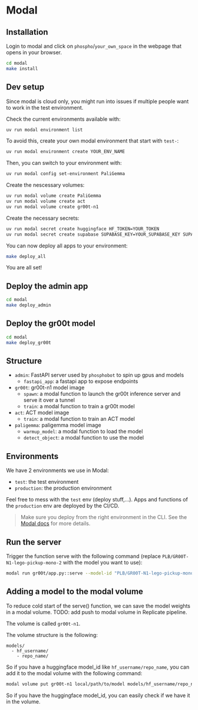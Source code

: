 # Modal

## Installation

Login to modal and click on `phospho`/`your_own_space` in the webpage that opens in your browser.

```bash
cd modal
make install
```

## Dev setup

Since modal is cloud only, you might run into issues if multiple people want to work in the test environment.

Check the current environments available with:

```bash
uv run modal environment list
```

To avoid this, create your own modal environment that start with `test-`:

```bash
uv run modal environment create YOUR_ENV_NAME
```

Then, you can switch to your environment with:

```bash
uv run modal config set-environment PaliGemma
```

Create the nescessary volumes:

```bash
uv run modal volume create PaliGemma
uv run modal volume create act
uv run modal volume create gr00t-n1
```

Create the necessary secrets:

```bash
uv run modal secret create huggingface HF_TOKEN=YOUR_TOKEN
uv run modal secret create supabase SUPABASE_KEY=YOUR_SUPABASE_KEY SUPABASE_SERVICE_ROLE_KEY=YOUR_SUPABASE_SERVICE_ROLE_KEY SUPABASE_URL=YOUR_SUPABASE_URL
```

You can now deploy all apps to your environment:

```bash
make deploy_all
```

You are all set!

## Deploy the admin app

```bash
cd modal
make deploy_admin
```

## Deploy the gr00t model

```bash
cd modal
make deploy_gr00t
```

## Structure

- `admin`: FastAPI server used by `phosphobot` to spin up gpus and models
  - `fastapi_app`: a fastapi app to expose endpoints
- `gr00t`: gr00t-n1 model image
  - `spawn`: a modal function to launch the gr00t inference server and serve it over a tunnel
  - `train`: a modal function to train a gr00t model
- `act`: ACT model image
  - `train`: a modal function to train an ACT model
- `paligemma`: paligemma model image
  - `warmup_model`: a modal function to load the model
  - `detect_object`: a modal function to use the model

## Environments

We have 2 environments we use in Modal:

- `test`: the test environment
- `production`: the production environment

Feel free to mess with the `test` env (deploy stuff,...). Apps and functions of the `production` env are deployed by the CI/CD.

> Make sure you deploy from the right environment in the CLI. See the [Modal docs](https://modal.com/docs/guide/environments) for more details.

## Run the server

Trigger the function serve with the following command (replace `PLB/GR00T-N1-lego-pickup-mono-2` with the model you want to use):

```bash
modal run gr00t/app.py::serve --model-id "PLB/GR00T-N1-lego-pickup-mono-2"
```

## Adding a model to the modal volume

To reduce cold start of the serve() function, we can save the model weights in a modal volume.
TODO: add push to modal volume in Replicate pipeline.

The volume is called `gr00t-n1`.

The volume structure is the following:

```
models/
  - hf_username/
    - repo_name/
```

So if you have a huggingface model_id like `hf_username/repo_name`, you can add it to the modal volume with the following command:

```bash
modal volume put gr00t-n1 local/path/to/model models/hf_username/repo_name
```

So if you have the huggingface model_id, you can easily check if we have it in the volume.
